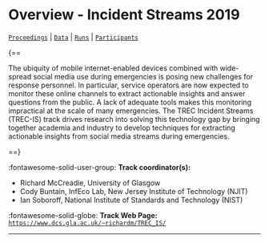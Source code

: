 # Overview - Incident Streams 2019

[`Proceedings`](./proceedings.md) | [`Data`](./data.md) | [`Runs`](./runs.md) | [`Participants`](./participants.md)

{==

The ubiquity of mobile internet-enabled devices combined with wide-spread social media use during emergencies is posing new challenges for response personnel. In particular, service operators are now expected to monitor these online channels to extract actionable insights and answer questions from the public. A lack of adequate tools makes this monitoring impractical at the scale of many emergencies. The TREC Incident Streams (TREC-IS) track drives research into solving this technology gap by bringing together academia and industry to develop techniques for extracting actionable insights from social media streams during emergencies.

==}

:fontawesome-solid-user-group: **Track coordinator(s):**

- Richard McCreadie, University of Glasgow 
- Cody Buntain, InfEco Lab, New Jersey Institute of Technology (NJIT) 
- Ian Soboroff, National Institute of Standards and Technology (NIST) 

:fontawesome-solid-globe: **Track Web Page:** [`https://www.dcs.gla.ac.uk/~richardm/TREC_IS/`](https://www.dcs.gla.ac.uk/~richardm/TREC_IS/) 

---

